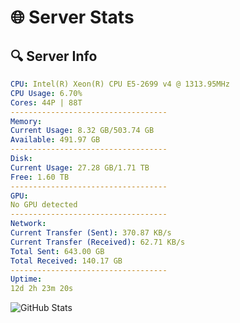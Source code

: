 # 🌐 Server Stats
## 🔍 Server Info
```yaml
CPU: Intel(R) Xeon(R) CPU E5-2699 v4 @ 1313.95MHz
CPU Usage: 6.70%
Cores: 44P | 88T
-----------------------------------
Memory:
Current Usage: 8.32 GB/503.74 GB
Available: 491.97 GB
-----------------------------------
Disk:
Current Usage: 27.28 GB/1.71 TB
Free: 1.60 TB
-----------------------------------
GPU:
No GPU detected
-----------------------------------
Network:
Current Transfer (Sent): 370.87 KB/s
Current Transfer (Received): 62.71 KB/s
Total Sent: 643.00 GB
Total Received: 140.17 GB
-----------------------------------
Uptime:
12d 2h 23m 20s
```
![GitHub Stats](https://img.shields.io/badge/Updated-2025-05-01_19:32:08-blue)